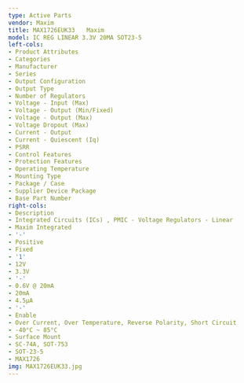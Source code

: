 ```yaml
---
type: Active Parts
vendor: Maxim
title: MAX1726EUK33　　Maxim
model: IC REG LINEAR 3.3V 20MA SOT23-5
left-cols:
- Product Attributes
- Categories
- Manufacturer
- Series
- Output Configuration
- Output Type
- Number of Regulators
- Voltage - Input (Max)
- Voltage - Output (Min/Fixed)
- Voltage - Output (Max)
- Voltage Dropout (Max)
- Current - Output
- Current - Quiescent (Iq)
- PSRR
- Control Features
- Protection Features
- Operating Temperature
- Mounting Type
- Package / Case
- Supplier Device Package
- Base Part Number
right-cols:
- Description
- Integrated Circuits (ICs) , PMIC - Voltage Regulators - Linear
- Maxim Integrated
- '-'
- Positive
- Fixed
- '1'
- 12V
- 3.3V
- '-'
- 0.6V @ 20mA
- 20mA
- 4.5µA
- '-'
- Enable
- Over Current, Over Temperature, Reverse Polarity, Short Circuit
- -40°C ~ 85°C
- Surface Mount
- SC-74A, SOT-753
- SOT-23-5
- MAX1726
img: MAX1726EUK33.jpg
---
```

